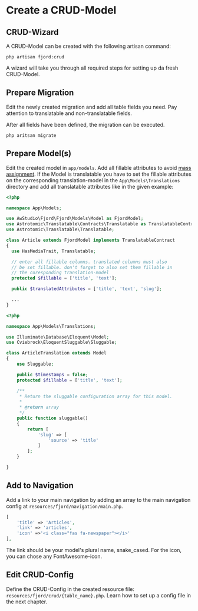 # Create a CRUD-Model

## CRUD-Wizard

A CRUD-Model can be created with the following artisan command:

```shell
php artisan fjord:crud
```

A wizard will take you through all required steps for setting up da fresh CRUD-Model.

## Prepare Migration

Edit the newly created migration and add all table fields you need. Pay attention to translatable and non-translatable fields.

After all fields have been defined, the migration can be executed.

```shell
php aritsan migrate
```

## Prepare Model(s)

Edit the created model in `app/models`. Add all fillable attributes to avoid [mass assignment](https://laravel.com/docs/5.8/eloquent#mass-assignment). If the Model is translatable you have to set the fillable attributes on the corresponding translation-model in the `App\Models\Translations` directory and add all translatable attributes like in the given example:

```php
<?php

namespace App\Models;

use AwStudio\Fjord\Fjord\Models\Model as FjordModel;
use Astrotomic\Translatable\Contracts\Translatable as TranslatableContract;
use Astrotomic\Translatable\Translatable;

class Article extends FjordModel implements TranslatableContract
{
  use HasMediaTrait, Translatable;

  // enter all fillable columns. translated columns must also
  // be set fillable. don't forget to also set them fillable in
  // the coresponding translation-model
  protected $fillable = ['title', 'text'];

  public $translatedAttributes = ['title', 'text', 'slug'];

  ...
}
```

```php
<?php

namespace App\Models\Translations;

use Illuminate\Database\Eloquent\Model;
use Cviebrock\EloquentSluggable\Sluggable;

class ArticleTranslation extends Model
{
    use Sluggable;

    public $timestamps = false;
    protected $fillable = ['title', 'text'];

    /**
     * Return the sluggable configuration array for this model.
     *
     * @return array
     */
    public function sluggable()
    {
        return [
            'slug' => [
                'source' => 'title'
            ]
        ];
    }

}
```

## Add to Navigation

Add a link to your main navigation by adding an array to the main navigation config at `resources/fjord/navigation/main.php`.

```php
[
    'title' => 'Articles',
    'link' => 'articles',
    'icon' =>'<i class="fas fa-newspaper"></i>'
],
```

The link should be your model's plural name, snake_cased. For the icon, you can chose any FontAwesome-icon.

## Edit CRUD-Config

Define the CRUD-Config in the created resource file: `resources/fjord/crud/{table_name}.php`. Learn how to set up a config file in the next chapter.
